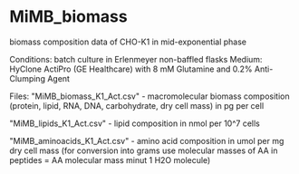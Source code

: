 # MiMB_biomass
biomass composition data of CHO-K1 in mid-exponential phase 

Conditions:
batch culture in Erlenmeyer non-baffled flasks
Medium: HyClone ActiPro (GE Healthcare) with 8 mM Glutamine and 0.2% Anti-Clumping Agent

Files:
"MiMB_biomass_K1_Act.csv" - macromolecular biomass composition (protein, lipid, RNA, DNA, carbohydrate, dry cell mass) in pg per cell

"MiMB_lipids_K1_Act.csv" - lipid composition in nmol per 10^7 cells

"MiMB_aminoacids_K1_Act.csv" - amino acid composition in umol per mg dry cell mass 
(for conversion into grams use molecular masses of AA in peptides = AA molecular mass minut 1 H2O molecule)
